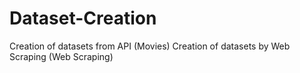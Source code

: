 # Dataset-Creation
Creation of datasets from API (Movies)
Creation of datasets by Web Scraping (Web Scraping)
